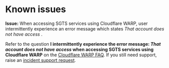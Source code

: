 # Known issues

**Issue:** When accessing SGTS services using Cloudflare WARP, user intermittently experience an error message which states *That account does not have access* .

Refer to the question **I intermittently experience the error message: *That account does not have access* when accessing SGTS services using Cloudflare WARP** on the [Cloudflare WARP FAQ](faqs/cloudflare-warp-known-issues). If you still need support, raise an [incident support request](support-channels).
